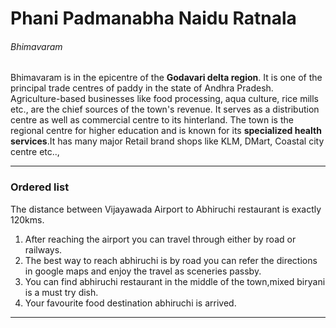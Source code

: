 # Phani Padmanabha Naidu Ratnala

###### Bhimavaram

Bhimavaram is in the epicentre of the **Godavari delta region**. It is one of the principal trade centres of paddy in the state of Andhra Pradesh. Agriculture-based businesses like food processing, aqua culture, rice mills etc., are the chief sources of the town's revenue. It serves as a distribution centre as well as commercial centre to its hinterland. The town is the regional centre for higher education and is known for its **specialized health services**.It has many major Retail brand shops like KLM, DMart, Coastal city centre etc..,

---
### Ordered list
The distance between Vijayawada Airport to Abhiruchi restaurant is exactly 120kms.
1. After reaching the airport you can travel through either by road or railways.
2. The best way to reach abhiruchi is by road you can refer the directions in google maps and enjoy the travel as sceneries passby.
3. You can find abhiruchi restaurant in the middle of the town,mixed biryani is a must try dish.
4. Your favourite food destination abhiruchi is arrived.

---